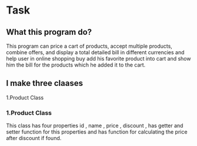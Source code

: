 # Task
## What this program do?
This program can price a cart of products, accept multiple products, combine offers, and display a total detailed bill in different currencies and help user in online shopping buy add his favorite product into cart and show him the bill for the products which he added it to the cart.
## I make three claases 
1.Product Class
### 1.Product Class
This class has four properties id , name , price , discount , has getter and setter function for this properties and has function for calculating the price after discount if found.



